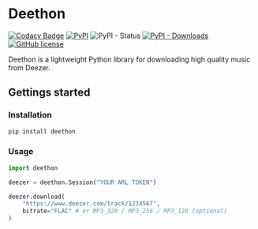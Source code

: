 # Deethon
[![Codacy Badge](https://app.codacy.com/project/badge/Grade/3a54b30586b941acb82079d0252e0320)](https://www.codacy.com/gh/deethon/deethon?utm_source=github.com&amp;utm_medium=referral&amp;utm_content=deethon/deethon&amp;utm_campaign=Badge_Grade)
[![PyPI](https://img.shields.io/pypi/v/deethon)](https://pypi.org/project/deethon/)
![PyPI - Status](https://img.shields.io/pypi/status/deethon)
[![PyPI - Downloads](https://img.shields.io/pypi/dm/deethon)](https://pypi.org/project/deethon/)
[![GitHub license](https://img.shields.io/github/license/deethon/deethon)](https://github.com/deethon/deethon/blob/master/LICENSE)

Deethon is a lightweight Python library for downloading high quality music from Deezer.

## Gettings started

### Installation

```sh
pip install deethon
```

### Usage

```python
import deethon

deezer = deethon.Session("YOUR ARL TOKEN")

deezer.download(
    "https://www.deezer.com/track/1234567",
    bitrate="FLAC" # or MP3_320 / MP3_256 / MP3_128 (optional)
)
```
